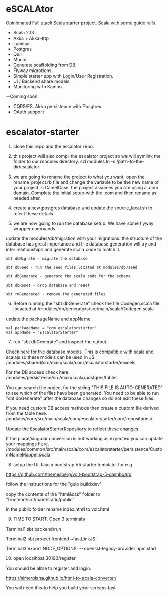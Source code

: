 # eSCALAtor

Opinionated Full stack Scala starter project. Scala with some guide rails.

- Scala 2.13
- Akka + AkkaHttp
- Laminar
- Postgres
- Quill
- Monix
- Generate scaffolding from DB. 
- Flyway migrations. 
- Simple starter app with Login/User Registration. 
- UI / Backend share models. 
- Monitoring with Kamon

--Coming soon.
- CQRS/ES. Akka persistence with Posgtres. 
- OAuth support


# escalator-starter

1. clone this repo and the escalator repo. 
2. this project will also compil the escalator project so we will symlink the folder to our modules directory. 
cd modules
ln -s /path-to-the-dir/escalator

3. we are going to rename the project to what you want. open the rename_project.rb file and change the <CHANGE THIS> variable to be the new name of your project in CamelCase. the project assumes you are using a .com domain. Complete the initial setup with the .com and then rename as needed after. 

4. create a new postgres database and update the source_local.sh to relect these details

5. we are now going to run the database setup. We have some flyway wrapper commands. 

update the modules/db/migration with your migrations. the structure of the database has great importance and the database generation will try and infer relationships and generate scala code to match it. 

	sbt dbMigrate - migrate the database

	sbt dbSeed - run the seed files located at modules/db/seed

	sbt dbGenerate - generate the scala code for the schema

	sbt dbReset - drop database and reset

	sbt rmGenerated - remove the generated files

6. Before running the "sbt dbGenerate" check the file Codegen.scala file locaated at
/modules/db/generators/src/main/scala/Codegen.scala

update the packageName and appName.

    val packageName = "com.escalatorstarter"
    val appName = "EscalatorStarter"

7. run "sbt dbGenerate" and inspect the output. 

Check here for the database models. This is compatible with scala and scalajs so these models can be used in JS.
/modules/shared/src/main/scala/com/escalatorstarter/models

For the DB access check here.
/modules/persistence/src/main/scala/postgres/tables

You can search the project for the string "THIS FILE IS AUTO-GENERATED" to see which of the files have been generated. You need to be able to run "sbt dbGenerate" after the database changes so do not edit these files. 

If you need custom DB access methods then create a custom file derived from the table here.
/modules/core/src/main/scala/com/escalatorstarter/core/repositories/

Update the EscalatorStarterRepository to reflect these changes. 

If the plural/singular conversion is not working as expected you can update your mappings here.
/modules/common/src/main/scala/com/escalatorstarter/persistence/CustomNameMapper.scala 



8. setup the UI. Use a bootstrap V5 starter template. for e.g

https://github.com/themesberg/volt-bootstrap-5-dashboard

follow the instructions for the "gulp build:dev"

copy the contents of the "html&css" folder to "frontend/src/main/static/public"

in the public folder rename index.html to volt.html

9.  TIME TO START. Open 3 terminals

Terminal1
sbt backend/run

Terminal2
sbt 
project frontend
~fastLinkJS

Terminal3
export NODE_OPTIONS=--openssl-legacy-provider
npm start



10. open
localhost:30190/register

You should be alble to register and login.


https://simerplaha.github.io/html-to-scala-converter/

You will need this to help you build your screens fast. 



